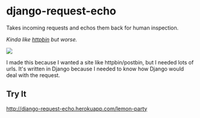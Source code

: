 # django-request-echo

Takes incoming requests and echos them back for human inspection.

*Kinda like [httpbin] but worse.*

![](http://24.media.tumblr.com/tumblr_m3k58aIED71qbx51ho1_250.gif)

I made this because I wanted a site like httpbin/postbin, but I needed lots of
urls. It's written in Django because I needed to know how Django would deal with
the request.

## Try It

http://django-request-echo.herokuapp.com/lemon-party


  [httpbin]: http://httpbin.org/
